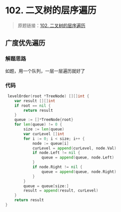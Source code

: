 # 102. 二叉树的层序遍历

> 原题链接：[102. 二叉树的层序遍历](https://leetcode-cn.com/problems/binary-tree-level-order-traversal/)

## 广度优先遍历
### 解题思路
如题，用一个队列，一层一层遍历就好了
### 代码
```go
 levelOrder(root *TreeNode) [][]int {
	var result [][]int
	if root == nil {
		return result
	}
	queue := []*TreeNode{root}
	for len(queue) != 0 {
		size := len(queue)
		var curLevel []int
		for i := 0; i < size; i++ {
			node := queue[i]
			curLevel = append(curLevel, node.Val)
			if node.Left != nil {
				queue = append(queue, node.Left)
			}
			if node.Right != nil {
				queue = append(queue, node.Right)
			}
		}
		queue = queue[size:]
		result = append(result, curLevel)
	}
	return result
}
```
